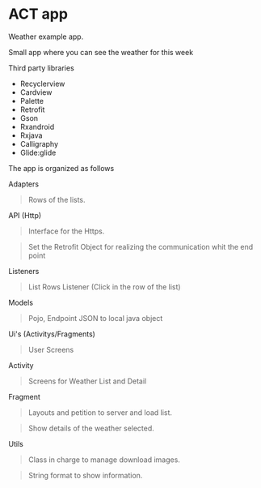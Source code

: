 # ACT app
Weather example app.


Small app where you can see the weather for this week

Third party libraries

- Recyclerview
- Cardview
- Palette
- Retrofit
- Gson
- Rxandroid
- Rxjava
- Calligraphy
- Glide:glide

The app is organized as follows

Adapters

>Rows of the lists.

API (Http)

>Interface for the Https.

>Set the Retrofit Object for realizing the communication whit the end point

Listeners

>List Rows Listener (Click in the row of the list)

Models

>Pojo, Endpoint JSON to local java object

Ui's (Activitys/Fragments) 

>User Screens

Activity

>Screens for Weather List and Detail

Fragment

>Layouts and petition to server and load list.

>Show details of the weather selected.

Utils

>Class in charge to manage download images.

>String format to show information.
